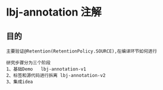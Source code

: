 # lbj-annotation 注解

## 目的
    
    主要验证@Retention(RetentionPolicy.SOURCE),在编译环节如何进行
    
    研究步骤分为三个阶段
    1、基础Demo   lbj-annotation-v1
    2、标签和源代码进行拆离 lbj-annotation-v2
    3、集成idea
